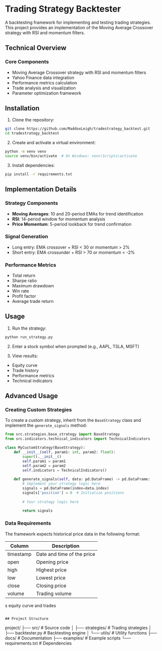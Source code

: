 # Trading Strategy Backtester

A backtesting framework for implementing and testing trading strategies. This project provides an implementation of the Moving Average Crossover strategy with RSI and momentum filters.

## Technical Overview

### Core Components
- Moving Average Crossover strategy with RSI and momentum filters
- Yahoo Finance data integration
- Performance metrics calculation
- Trade analysis and visualization
- Parameter optimization framework

## Installation

1. Clone the repository:
```bash
git clone https://github.com/MaddoxLeigh/tradestrategy_backtest.git
cd tradestrategy_backtest
```

2. Create and activate a virtual environment:
```bash
python -m venv venv
source venv/bin/activate  # On Windows: venv\Scripts\activate
```

3. Install dependencies:
```bash
pip install -r requirements.txt
```

## Implementation Details

### Strategy Components
- **Moving Averages**: 10 and 20-period EMAs for trend identification
- **RSI**: 14-period window for momentum analysis
- **Price Momentum**: 5-period lookback for trend confirmation

### Signal Generation
- Long entry: EMA crossover + RSI < 30 or momentum > 2%
- Short entry: EMA crossunder + RSI > 70 or momentum < -2%

### Performance Metrics
- Total return
- Sharpe ratio
- Maximum drawdown
- Win rate
- Profit factor
- Average trade return

## Usage

1. Run the strategy:
```bash
python run_strategy.py
```

2. Enter a stock symbol when prompted (e.g., AAPL, TSLA, MSFT)

3. View results:
- Equity curve
- Trade history
- Performance metrics
- Technical indicators

## Advanced Usage

### Creating Custom Strategies
To create a custom strategy, inherit from the `BaseStrategy` class and implement the `generate_signals` method:

```python
from src.strategies.base_strategy import BaseStrategy
from src.indicators.technical_indicators import TechnicalIndicators

class MyCustomStrategy(BaseStrategy):
    def __init__(self, param1: int, param2: float):
        super().__init__()
        self.param1 = param1
        self.param2 = param2
        self.indicators = TechnicalIndicators()
    
    def generate_signals(self, data: pd.DataFrame) -> pd.DataFrame:
        # Implement your strategy logic here
        signals = pd.DataFrame(index=data.index)
        signals['position'] = 0  # Initialize positions
        
        # Your strategy logic here
        
        return signals
```

### Data Requirements
The framework expects historical price data in the following format:

| Column    | Description                |
|-----------|----------------------------|
| timestamp | Date and time of the price |
| open      | Opening price             |
| high      | Highest price             |
| low       | Lowest price              |
| close     | Closing price             |
| volume    | Trading volume            |



s equity curve and trades
```

## Project Structure
```
project/
├── src/                    # Source code
│   ├── strategies/        # Trading strategies
│   ├── backtester.py     # Backtesting engine
│   └── utils/            # Utility functions
├── docs/                  # Documentation
├── examples/             # Example scripts
└── requirements.txt      # Dependencies
```




